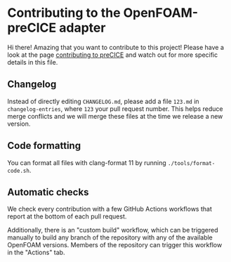 # Contributing to the OpenFOAM-preCICE adapter

Hi there! Amazing that you want to contribute to this project!
Please have a look at the page [contributing to preCICE](https://precice.org/community-contribute-to-precice.html)
and watch out for more specific details in this file.

## Changelog

Instead of directly editing `CHANGELOG.md`, please add a file `123.md`
in `changelog-entries`, where `123` your pull request number. This helps reduce
merge conflicts and we will merge these files at the time we release a new version.

## Code formatting

You can format all files with clang-format 11 by running `./tools/format-code.sh`.

## Automatic checks

We check every contribution with a few GitHub Actions workflows that report at the bottom of each pull request.

Additionally, there is an "custom build" workflow, which can be triggered manually to build any branch of the repository
with any of the available OpenFOAM versions. Members of the repository can trigger this workflow in the "Actions" tab.
